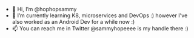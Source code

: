 - 👋 Hi, I’m @hophopsammy
- 🌱 I’m currently learning K8, microservices and DevOps :) however I've also worked as an Android Dev for a while now :) 
- 📫 You can reach me in Twitter @sammyhopeeee is my handle there :) 

<!---
hophopsammy/hophopsammy is a ✨ special ✨ repository because its `README.md` (this file) appears on your GitHub profile.
You can click the Preview link to take a look at your changes.
--->
